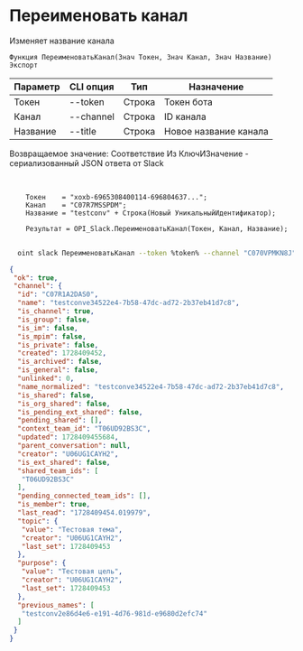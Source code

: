 ﻿---
sidebar_position: 13
---

# Переименовать канал
 Изменяет название канала



`Функция ПереименоватьКанал(Знач Токен, Знач Канал, Знач Название) Экспорт`

  | Параметр | CLI опция | Тип | Назначение |
  |-|-|-|-|
  | Токен | --token | Строка | Токен бота |
  | Канал | --channel | Строка | ID канала |
  | Название | --title | Строка | Новое название канала |

  
  Возвращаемое значение:   Соответствие Из КлючИЗначение - сериализованный JSON ответа от Slack

<br/>




```bsl title="Пример кода"
    Токен    = "xoxb-6965308400114-696804637...";
    Канал    = "C07R7MSSPDM";
    Название = "testconv" + Строка(Новый УникальныйИдентификатор);

    Результат = OPI_Slack.ПереименоватьКанал(Токен, Канал, Название);
```



```sh title="Пример команды CLI"
    
  oint slack ПереименоватьКанал --token %token% --channel "C070VPMKN8J" --title %title%

```

```json title="Результат"
{
 "ok": true,
 "channel": {
  "id": "C07R1A2DAS0",
  "name": "testconve34522e4-7b58-47dc-ad72-2b37eb41d7c8",
  "is_channel": true,
  "is_group": false,
  "is_im": false,
  "is_mpim": false,
  "is_private": false,
  "created": 1728409452,
  "is_archived": false,
  "is_general": false,
  "unlinked": 0,
  "name_normalized": "testconve34522e4-7b58-47dc-ad72-2b37eb41d7c8",
  "is_shared": false,
  "is_org_shared": false,
  "is_pending_ext_shared": false,
  "pending_shared": [],
  "context_team_id": "T06UD92BS3C",
  "updated": 1728409455684,
  "parent_conversation": null,
  "creator": "U06UG1CAYH2",
  "is_ext_shared": false,
  "shared_team_ids": [
   "T06UD92BS3C"
  ],
  "pending_connected_team_ids": [],
  "is_member": true,
  "last_read": "1728409454.019979",
  "topic": {
   "value": "Тестовая тема",
   "creator": "U06UG1CAYH2",
   "last_set": 1728409453
  },
  "purpose": {
   "value": "Тестовая цель",
   "creator": "U06UG1CAYH2",
   "last_set": 1728409453
  },
  "previous_names": [
   "testconv2e86d4e6-e191-4d76-981d-e9680d2efc74"
  ]
 }
}
```
